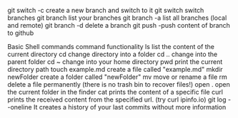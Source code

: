 git switch -c <branchname> create a new branch and switch to it
git switch <branchname> switch branches
git branch list your branches
git branch -a list all branches (local and remote)
git branch -d <branchname> delete a branch
git push -push content of branch to github

Basic Shell commands
command functionality
ls list the content of the current directory
cd <foldername> change directory into a folder
cd .. change into the parent folder
cd ~ change into your home directory
pwd print the current directory path
touch example.md create a file called "example.md"
mkdir newFolder create a folder called "newFolder"
mv <oldname> <newname> move or rename a file
rm <filename> delete a file permanently (there is no trash bin to recover files!)
open . open the current folder in the finder
cat <filename> prints the content of a specific file
curl <url> prints the received content from the specified url. (try curl ipinfo.io)
git log --oneline It creates a history of your last commits without more information
